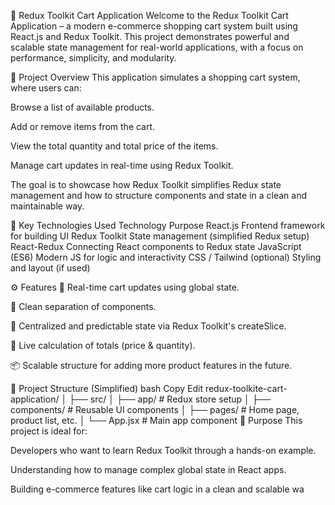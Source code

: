 🛒 Redux Toolkit Cart Application
Welcome to the Redux Toolkit Cart Application – a modern e-commerce shopping cart system built using React.js and Redux Toolkit. This project demonstrates powerful and scalable state management for real-world applications, with a focus on performance, simplicity, and modularity.

🚀 Project Overview
This application simulates a shopping cart system, where users can:

Browse a list of available products.

Add or remove items from the cart.

View the total quantity and total price of the items.

Manage cart updates in real-time using Redux Toolkit.

The goal is to showcase how Redux Toolkit simplifies Redux state management and how to structure components and state in a clean and maintainable way.

🧠 Key Technologies Used
Technology	Purpose
React.js	Frontend framework for building UI
Redux Toolkit	State management (simplified Redux setup)
React-Redux	Connecting React components to Redux state
JavaScript (ES6)	Modern JS for logic and interactivity
CSS / Tailwind (optional)	Styling and layout (if used)

⚙️ Features
🔄 Real-time cart updates using global state.

🧩 Clean separation of components.

🧠 Centralized and predictable state via Redux Toolkit's createSlice.

🧮 Live calculation of totals (price & quantity).

📦 Scalable structure for adding more product features in the future.

📁 Project Structure (Simplified)
bash
Copy
Edit
redux-toolkite-cart-application/
│
├── src/
│   ├── app/                 # Redux store setup
│   ├── components/          # Reusable UI components
│   ├── pages/               # Home page, product list, etc.
│   └── App.jsx              # Main app component
🎯 Purpose
This project is ideal for:

Developers who want to learn Redux Toolkit through a hands-on example.

Understanding how to manage complex global state in React apps.

Building e-commerce features like cart logic in a clean and scalable wa
